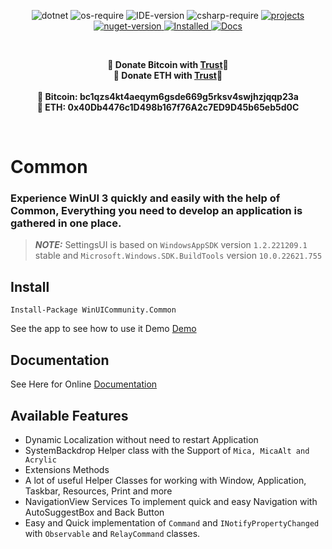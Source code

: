 <p align="center">
    <img alt="dotnet" src="https://img.shields.io/badge/.net-%3E=6.0-brightgreen"/>
    <img alt="os-require" src="https://img.shields.io/badge/OS-%3E%3D%20Windows%2010%20Build%201809-orange"/>
    <img alt="IDE-version" src="https://img.shields.io/badge/IDE-vs2022-red"/>
    <img alt="csharp-require" src="https://img.shields.io/badge/CSharp-Latest-yellow"/>
    <a href="https://github.com/WinUICommunity">
        <img alt="projects" src="https://img.shields.io/badge/WinUICommunity-Projects-green"></img>
    </a> 
    <a href="https://www.nuget.org/packages/WinUICommunity.Common">
        <img alt="nuget-version" src="https://img.shields.io/nuget/v/WinUICommunity.Common.svg"></img>
    </a> 
    <a href="https://www.nuget.org/packages/WinUICommunity.Common">
        <img alt="Installed" src="https://img.shields.io/nuget/dt/WinUICommunity.Common?color=brightgreen&label=Installs"></img>
    </a> 
    <a href="https://ghost1372.github.io/winUICommunity/">
        <img alt="Docs" src="https://img.shields.io/badge/Document-Here-critical"></img>
    </a> 
</p>

<br>
<p align="center">
	<b>🙌 Donate Bitcoin with <a href="https://link.trustwallet.com/send?coin=0&address=bc1qzs4kt4aeqym6gsde669g5rksv4swjhzjqqp23a">Trust</a>🙌</b><br>
	<b>🙌 Donate ETH with <a href="https://link.trustwallet.com/send?coin=60&address=0x40Db4476c1D498b167f76A2c7ED9D45b65eb5d0C">Trust</a>🙌</b><br><br>
	<b>🙌 Bitcoin: bc1qzs4kt4aeqym6gsde669g5rksv4swjhzjqqp23a<br></b>
	<b>🙌 ETH: 0x40Db4476c1D498b167f76A2c7ED9D45b65eb5d0C</b>
</p>
<br>

# Common
 
### Experience WinUI 3 quickly and easily with the help of Common, Everything you need to develop an application is gathered in one place.

> **_NOTE:_** SettingsUI is based on `WindowsAppSDK` version `1.2.221209.1` stable and `Microsoft.Windows.SDK.BuildTools` version `10.0.22621.755`

## Install
```
Install-Package WinUICommunity.Common
```

See the  app to see how to use it
Demo [Demo](https://github.com/WinUICommunity/SettingsUI/)

## Documentation

See Here for Online [Documentation](https://ghost1372.github.io/winUICommunity/)

## Available Features

- Dynamic Localization without need to restart Application
- SystemBackdrop Helper class with the Support of `Mica, MicaAlt and Acrylic`
- Extensions Methods
- A lot of useful Helper Classes for working with Window, Application, Taskbar, Resources, Print and more
- NavigationView Services To implement quick and easy Navigation with AutoSuggestBox and Back Button
- Easy and Quick implementation of `Command` and `INotifyPropertyChanged` with `Observable` and `RelayCommand` classes.
